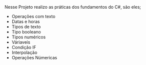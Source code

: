 Nesse Projeto realizo as práticas dos fundamentos do C#, são eles;

* Operações com texto
* Datas e horas
* Tipos de texto
* Tipo booleano
* Tipos numéricos
* Váriaveis
* Condição IF
* Interpolação
* Operações Númericas
